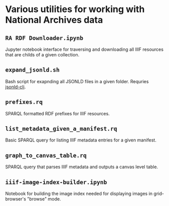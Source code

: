# Various utilities for working with National Archives data

## `RA RDF Downloader.ipynb`

Jupyter notebook interface for traversing and downloading all IIIF resources that are childs of a given collection.

## `expand_jsonld.sh`

Bash script for exapnding all JSONLD files in a given folder. Requries [jsonld-cli](https://github.com/digitalbazaar/jsonld-cli).

## `prefixes.rq`

SPARQL formatted RDF prefixes for IIIF resources.

## `list_metadata_given_a_manifest.rq`

Basic SPARQL query for listing IIIF metadata entries for a given manifest.

## `graph_to_canvas_table.rq`

SPARQL query that parses IIIF metadata and outputs a canvas level table.

## `iiif-image-index-builder.ipynb`

Notebook for building the image index needed for displaying images in grid-browser's "browse" mode.

